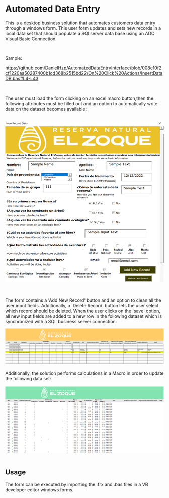 # Automated Data Entry 

This is a desktop business solution that automates customers data entry through a windows form. This user form updates and sets new records in a local data set that should populate a SQl server data base using an ADO Visual Basic Connection.

<br/>

Sample:

https://github.com/DanielHzp/AutomatedDataEntryInterface/blob/008e10f2cf1220aa50287400b1cd368b2515bd22/On%20Click%20Actions/InsertDataDB.bas#L4-L43


<br/>


The user must load the form clicking on an excel macro button,then the following attributes must be filled out and an option to automatically write data on the dataset becomes available:

<br/>

<img src="Images/DataEntry.png" width="510" height="510">

<br/>


<br/>

<br/>


The form contains a 'Add New Record' button and an option to clean all the user input fields. Additionally, a 'Delete Record' button lets the user select which record should be deleted. When the user clicks on the 'save' option, all new input fields are added to a new row in the following dataset which is synchronized with a SQL business server connection:


<img src="Images/SampleDataEntry.png">

<br/>

<br/>
Additionally, the solution performs calculations in a Macro in order to update the following data set:

<br/>

<br/>


<img src="Images/SampleDataEntryMacroOutput.png">

<br/>

<br/>

## Usage

The form can be executed by importing the .frx and .bas files in a VB developer editor windows forms.











